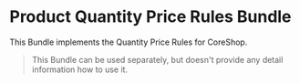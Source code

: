 #  Product Quantity Price Rules Bundle

This Bundle implements the Quantity Price Rules for CoreShop.

> This Bundle can be used separately, but doesn't provide any detail information how to use it.